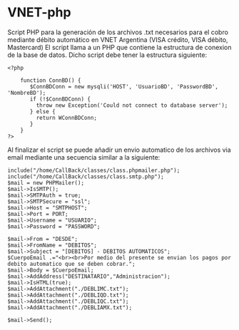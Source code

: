 # VNET-php
Script PHP para la generación de los archivos .txt necesarios para el cobro mediante débito automático en VNET Argentina (VISA crédito, VISA débito, Mastercard)
El script llama a un PHP que contiene la estructura de conexion de la base de datos. Dicho script debe tener la estructura siguiente:
```
<?php

    function ConnBD() {
       $ConnBDConn = new mysqli('HOST', 'UsuarioBD', 'PasswordBD', 'NombreBD');
       if (!$ConnBDConn) {
         throw new Exception('Could not connect to database server');
       } else {
         return WConnBDConn;
       }
    }
?>
```
Al finalizar el script se puede añadir un envio automatico de los archivos via email mediante una secuencia similar a la siguiente:

```
include("/home/CallBack/classes/class.phpmailer.php");
include("/home/CallBack/classes/class.smtp.php");
$mail = new PHPMailer();
$mail->IsSMTP();
$mail->SMTPAuth = true;
$mail->SMTPSecure = "ssl";
$mail->Host = "SMTPHOST";
$mail->Port = PORT;
$mail->Username = "USUARIO";
$mail->Password = "PASSWORD";

$mail->From = "DESDE";
$mail->FromName = "DEBITOS";
$mail->Subject = "[DEBITOS] - DEBITOS AUTOMATICOS";
$CuerpoEmail .="<br><br>Por medio del presente se envian los pagos por debito automatico que se deben cobrar.";
$mail->Body = $CuerpoEmail;
$mail->AddAddress("DESTINATARIO","Administracion");
$mail->IsHTML(true);
$mail->AddAttachment("./DEBLIMC.txt");
$mail->AddAttachment("./DEBLIQD.txt");
$mail->AddAttachment("./DEBLIQC.txt");
$mail->AddAttachment("./DEBLIAMX.txt");

$mail->Send();
```
